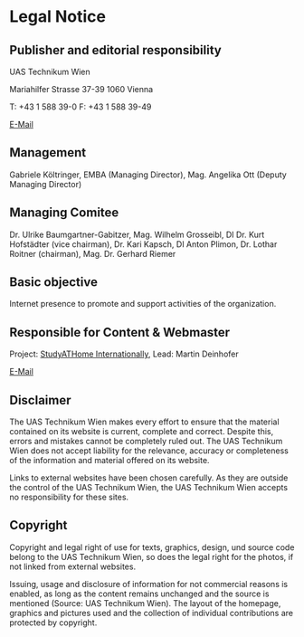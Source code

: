# Legal Notice

## Publisher and editorial responsibility

UAS Technikum Wien

Mariahilfer Strasse 37-39
1060 Vienna

T: +43 1 588 39-0
F: +43 1 588 39-49

[E-Mail](mailto:info@technikum-wien.at)

## Management

Gabriele Költringer, EMBA (Managing Director), Mag. Angelika Ott (Deputy Managing Director)

## Managing Comitee

Dr. Ulrike Baumgartner-Gabitzer, Mag. Wilhelm Grosseibl, DI Dr. Kurt Hofstädter (vice chairman), Dr. Kari Kapsch, DI Anton Plimon, Dr. Lothar Roitner (chairman), Mag. Dr. Gerhard Riemer

## Basic objective

Internet presence to promote and support activities of the organization.

## Responsible for Content & Webmaster

Project: [StudyATHome Internationally](https://studyathome.technikum-wien.at), Lead: Martin Deinhofer

[E-Mail](mailto:martin.deinhofer@technikum-wien.at)

## Disclaimer

The UAS Technikum Wien makes every effort to ensure that the material contained on its website is current, complete and correct. Despite this, errors and mistakes cannot be completely ruled out. The UAS Technikum Wien does not accept liability for the relevance, accuracy or completeness of the information and material offered on its website. 

Links to external websites have been chosen carefully. As they are outside the control of the UAS Technikum Wien, the UAS Technikum Wien accepts no responsibility for these sites.

## Copyright

Copyright and legal right of use for texts, graphics, design, und source code belong to the UAS Technikum Wien, so does the legal right for the photos, if not linked from external websites. 

Issuing, usage and disclosure of information for not commercial reasons is enabled, as long as the content remains unchanged and the source is mentioned (Source: UAS Technikum Wien). The layout of the homepage, graphics and pictures used and the collection of individual contributions are protected by copyright.

